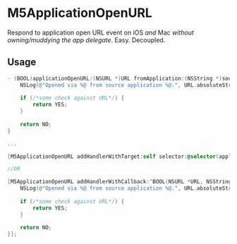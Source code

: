# M5ApplicationOpenURL

Respond to application open URL event on iOS *and* Mac *without owning/muddying the app delegate*. Easy. Decoupled.

## Usage

```objective-c
- (BOOL)applicationOpenURL:(NSURL *)URL fromApplication:(NSString *)sourceApplication {
	NSLog(@"Opened via %@ from source application %@.", URL.absoluteString, sourceApplication);
	
	if (/*some check against URL*/) {
		return YES;
	}
	
	return NO;
}

...

[M5ApplicationOpenURL addHandlerWithTarget:self selector:@selector(applicationOpenURL:fromApplication:)];

//OR

[M5ApplicationOpenURL addHandlerWithCallback:^BOOL(NSURL *URL, NSString *sourceApplication) {
	NSLog(@"Opened via %@ from source application %@.", URL.absoluteString, sourceApplication);
		
	if (/*some check against URL*/) {
		return YES;
	}
		
	return NO;
}];
```
